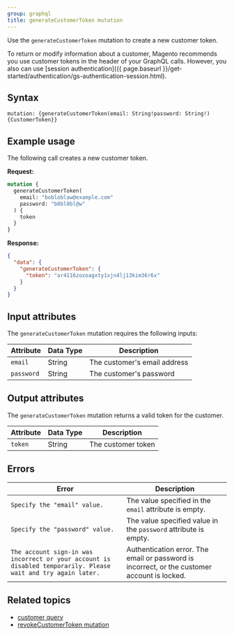 ```yaml
---
group: graphql
title: generateCustomerToken mutation
---
```


Use the `generateCustomerToken` mutation to create a new customer token.

To return or modify information about a customer, Magento recommends you use customer tokens in the header of your GraphQL calls. However, you also can use [session authentication]({{ page.baseurl }}/get-started/authentication/gs-authentication-session.html).

## Syntax

`mutation: {generateCustomerToken(email: String!password: String!) {CustomerToken}}`

## Example usage

The following call creates a new customer token.

**Request:**

```graphql
mutation {
  generateCustomerToken(
    email: "bobloblaw@example.com"
    password: "b0bl0bl@w"
  ) {
    token
  }
}
```

**Response:**

```json
{
  "data": {
    "generateCustomerToken": {
      "token": "ar4116zozoagxty1xjn4lj13kim36r6x"
    }
  }
}
```

## Input attributes

The `generateCustomerToken` mutation requires the following inputs:

Attribute |  Data Type | Description
--- | --- | ---
`email` | String | The customer's email address
`password` | String | The customer's password

## Output attributes

The `generateCustomerToken` mutation returns a valid token for the customer.

Attribute |  Data Type | Description
--- | --- | ---
`token` | String | The customer token

## Errors

Error | Description
--- | ---
`Specify the "email" value.` | The value specified in the `email` attribute is empty.
`Specify the "password" value.` | The value specified value in the `password` attribute is empty.
`The account sign-in was incorrect or your account is disabled temporarily. Please wait and try again later.` | Authentication error. The email or password is incorrect, or the customer account is locked.

## Related topics

*  [customer query]({{page.baseurl}}/graphql/queries/customer.html)
*  [revokeCustomerToken mutation]({{page.baseurl}}/graphql/mutations/revoke-customer-token.html)
